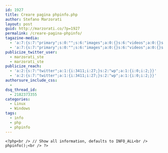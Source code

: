 ```yaml
---
id: 1927
title: Creare pagina phpinfo.php
author: Stefano Marzorati
layout: post
guid: http://marzorati.co/?p=1927
permalink: /creare-pagina-phpinfo/
tagazine-media:
  - 'a:7:{s:7:"primary";s:0:"";s:6:"images";a:0:{}s:6:"videos";a:0:{}s:11:"image_count";i:0;s:6:"author";s:6:"116741";s:7:"blog_id";s:8:"21149954";s:9:"mod_stamp";s:19:"2013-08-29 10:50:37";}'
  - 'a:7:{s:7:"primary";s:0:"";s:6:"images";a:0:{}s:6:"videos";a:0:{}s:11:"image_count";i:0;s:6:"author";s:6:"116741";s:7:"blog_id";s:8:"21149954";s:9:"mod_stamp";s:19:"2013-08-29 10:50:37";}'
publicize_twitter_user:
  - marzorati_ste
  - marzorati_ste
publicize_reach:
  - 'a:2:{s:7:"twitter";a:1:{i:3411;i:27;}s:2:"wp";a:1:{i:0;i:2;}}'
  - 'a:2:{s:7:"twitter";a:1:{i:3411;i:27;}s:2:"wp";a:1:{i:0;i:2;}}'
authorsure_include_css:
  - 
dsq_thread_id:
  - 2182373355
categories:
  - Linux
  - Windows
tags:
  - info
  - php
  - phpinfo
---
```

`<?php<br />
// Show all information, defaults to INFO_ALL<br />
phpinfo();<br />
?>`